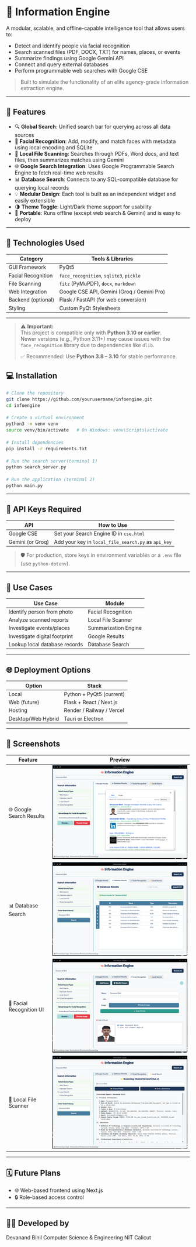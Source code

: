 # 🧠 Information Engine

A modular, scalable, and offline-capable intelligence tool that allows users to:

* Detect and identify people via facial recognition
* Search scanned files (PDF, DOCX, TXT) for names, places, or events
* Summarize findings using Google Gemini API
* Connect and query external databases
* Perform programmable web searches with Google CSE

> Built to simulate the functionality of an elite agency-grade information extraction engine.

---

## 🚀 Features

* 🔍 **Global Search**: Unified search bar for querying across all data sources
* 🧬 **Facial Recognition**: Add, modify, and match faces with metadata using local encoding and SQLite
* 📁 **Local File Scanning**: Searches through PDFs, Word docs, and text files, then summarizes matches using Gemini
* 🌐 **Google Search Integration**: Uses Google Programmable Search Engine to fetch real-time web results
* 📊 **Database Search**: Connects to any SQL-compatible database for querying local records
* 💡 **Modular Design**: Each tool is built as an independent widget and easily extensible
* 🌗 **Theme Toggle**: Light/Dark theme support for usability
* 💼 **Portable**: Runs offline (except web search & Gemini) and is easy to deploy

---

## 💪 Technologies Used

| Category           | Tools & Libraries                          |
| ------------------ | ------------------------------------------ |
| GUI Framework      | PyQt5                                      |
| Facial Recognition | `face_recognition`, `sqlite3`, `pickle`    |
| File Scanning      | `fitz` (PyMuPDF), `docx`, `markdown`       |
| Web Integration    | Google CSE API, Gemini (Groq / Gemini Pro) |
| Backend (optional) | Flask / FastAPI (for web conversion)       |
| Styling            | Custom PyQt Stylesheets                    |

---

> ⚠️ **Important:**  
> This project is compatible only with **Python 3.10 or earlier**.  
> Newer versions (e.g., Python 3.11+) may cause issues with the `face_recognition` library due to dependencies like `dlib`.  
>  
> ✅ Recommended: Use **Python 3.8 – 3.10** for stable performance.



## 💻 Installation

```bash
# Clone the repository
git clone https://github.com/yourusername/infoengine.git
cd infoengine

# Create a virtual environment
python3 -m venv venv
source venv/bin/activate   # On Windows: venv\Scripts\activate

# Install dependencies
pip install -r requirements.txt

# Run the search server(terminal 1)
python search_server.py

# Run the application (terminal 2)
python main.py


```

---

## 🔐 API Keys Required

| API              | How to Use                                          |
| ---------------- | --------------------------------------------------- |
| Google CSE       | Set your Search Engine ID in `cse.html`             |
| Gemini (or Groq) | Add your key in `local_file_search.py` as `api_key` |

> 🛡️ For production, store keys in environment variables or a `.env` file (use `python-dotenv`).

---

## 🧪 Use Cases

| Use Case                      | Module               |
| ----------------------------- | -------------------- |
| Identify person from photo    | Facial Recognition   |
| Analyze scanned reports       | Local File Scanner   |
| Investigate events/places     | Summarization Engine |
| Investigate digital footprint | Google Results       |
| Lookup local database records | Database Search      |

---

## 🌐 Deployment Options

| Option             | Stack                     |
| ------------------ | ------------------------- |
| Local              | Python + PyQt5 (current)  |
| Web (future)       | Flask + React / Next.js   |
| Hosting            | Render / Railway / Vercel |
| Desktop/Web Hybrid | Tauri or Electron         |

---

## 📸 Screenshots

| Feature                  | Preview                                          |
| ------------------------ | ------------------------------------------------ |
| 🌐 Google Search Results | ![Google Results](screenshots/1.png)             |
| 📊 Database Search       | ![Database](screenshots/2.png)                   |
| 🧬 Facial Recognition UI | ![Facial UI](screenshots/3.png)                  |
| 📁 Local File Scanner    | ![File Search](screenshots/4.png)                |



---

## 🗓️ Future Plans

* 🌐 Web-based frontend using Next.js
* 🔒 Role-based access control



---


## 👨‍💼 Developed by

Devanand Binil
Computer Science & Engineering
NIT Calicut

